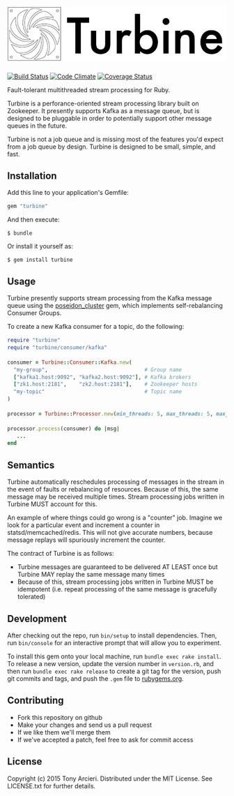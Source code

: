 ![Turbine](https://raw.githubusercontent.com/tarcieri/turbine/master/turbine.png)
=======
[![Build Status](https://travis-ci.org/tarcieri/turbine.svg)](https://travis-ci.org/tarcieri/turbine)
[![Code Climate](https://codeclimate.com/github/tarcieri/turbine/badges/gpa.svg)](https://codeclimate.com/github/tarcieri/turbine)
[![Coverage Status](https://coveralls.io/repos/tarcieri/turbine/badge.svg)](https://coveralls.io/r/tarcieri/turbine)

Fault-tolerant multithreaded stream processing for Ruby.

Turbine is a perforance-oriented stream processing library built on Zookeeper.
It presently supports Kafka as a message queue, but is designed to be pluggable
in order to potentially support other message queues in the future.

Turbine is not a job queue and is missing most of the features you'd expect
from a job queue by design. Turbine is designed to be small, simple, and fast.

## Installation

Add this line to your application's Gemfile:

```ruby
gem "turbine"
```

And then execute:

    $ bundle

Or install it yourself as:

    $ gem install turbine

## Usage

Turbine presently supports stream processing from the Kafka message queue
using the [poseidon_cluster](https://github.com/bsm/poseidon_cluster) gem,
which implements self-rebalancing Consumer Groups.

To create a new Kafka consumer for a topic, do the following:

```ruby
require "turbine"
require "turbine/consumer/kafka"

consumer = Turbine::Consumer::Kafka.new(
  "my-group",                               # Group name
  ["kafka1.host:9092", "kafka2.host:9092"], # Kafka brokers
  ["zk1.host:2181",    "zk2.host:2181"],    # Zookeeper hosts
  "my-topic"                                # Topic name
)

processor = Turbine::Processor.new(min_threads: 5, max_threads: 5, max_queue: 1000)

processor.process(consumer) do |msg|
   ...
end
```

## Semantics

Turbine automatically reschedules processing of messages in the stream in the event of faults or rebalancing of resources. Because of this, the same message may be received multiple times. Stream processing jobs written in Turbine MUST account for this.

An example of where things could go wrong is a "counter" job. Imagine we look for a particular event and increment a counter in statsd/memcached/redis. This will not give accurate numbers, because message replays will spuriously increment the counter.

The contract of Turbine is as follows:

* Turbine messages are guaranteed to be delivered AT LEAST once but Turbine MAY replay the same message many times
* Because of this, stream processing jobs written in Turbine MUST be idempotent (i.e. repeat processing of the same message is gracefully tolerated)

## Development

After checking out the repo, run `bin/setup` to install dependencies. Then, run `bin/console` for an interactive prompt that will allow you to experiment.

To install this gem onto your local machine, run `bundle exec rake install`. To release a new version, update the version number in `version.rb`, and then run `bundle exec rake release` to create a git tag for the version, push git commits and tags, and push the `.gem` file to [rubygems.org](https://rubygems.org).

## Contributing

* Fork this repository on github
* Make your changes and send us a pull request
* If we like them we'll merge them
* If we've accepted a patch, feel free to ask for commit access

## License

Copyright (c) 2015 Tony Arcieri. Distributed under the MIT License. See
LICENSE.txt for further details.
